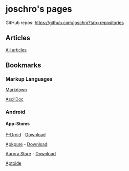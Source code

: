 joschro's pages
===============
GitHub repos: <https://github.com/joschro?tab=repositories>

Articles
--------
[All articles](articles/)

Bookmarks
---------

### Markup Languages
[Markdown](https://github.com/adam-p/markdown-here/wiki/Markdown-Cheatsheet)

[AsciiDoc](https://asciidoctor.org/docs/asciidoc-syntax-quick-reference)

### Android
#### App-Stores
[F-Droid](https://f-droid.org/) - [Download](https://f-droid.org/FDroid.apk)

[Apkpure](https://apkpure.com/) - [Download](https://apkpure.com/apkpure/com.apkpure.aegon/download?from=aegon)

[Aurora Store](https://auroraoss.com/) - [Download](https://f-droid.org/packages/com.aurora.store/)

[Aptoide](https://www.aptoide.com/)


